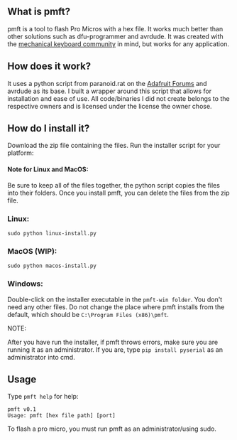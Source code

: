 ## What is pmft?

pmft is a tool to flash Pro Micros with a hex file. It works much better than other solutions such as dfu-programmer and avrdude. It was created with the [mechanical keyboard community](https://reddit.com/r/mechanicalkeyboards) in mind, but works for any application. 

## How does it work?

It uses a python script from paranoid.rat on the [Adafruit Forums](https://forums.adafruit.com/viewtopic.php?f=22&t=35335) and avrdude as its base. I built a wrapper around this script that allows for installation and ease of use. All code/binaries I did not create belongs to the respective owners and is licensed under the license the owner chose. 

## How do I install it?

Download the zip file containing the files. Run the installer script for your platform:

#### Note for Linux and MacOS:

Be sure to keep all of the files together, the python script copies the files into their folders. Once you install pmft, you can delete the files from the zip file. 

### Linux:

`sudo python linux-install.py`

### MacOS (WIP):

`sudo python macos-install.py`

### Windows:

Double-click on the installer executable in the `pmft-win folder`. You don't need any other files. Do not change the place where pmft installs from the default, which should be `C:\Program Files (x86)\pmft`.

NOTE:

After you have run the installer, if pmft throws errors, make sure you are running it as an administrator. If you are, type `pip install pyserial` as an administrator into cmd. 

## Usage

Type `pmft help` for help:
```
pmft v0.1
Usage: pmft [hex file path] [port]
```
To flash a pro micro, you must run pmft as an administrator/using sudo. 

